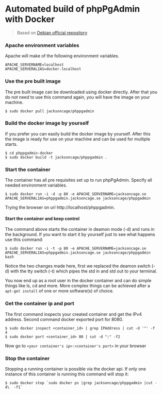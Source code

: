 Automated build of phpPgAdmin with Docker
===========

 > Based on [Debian official repository](https://index.docker.io/_/debian/)

### Apache environment variables
Apache will make of the following environment variables.

	APACHE_SERVERNAME=localhost
	APACHE_SERVERALIAS=docker.localhost


### Use the pre built image
The pre built image can be downloaded using docker directly. After that you do not need to use this command again, you will have the image on your machine.

	$ sudo docker pull jacksoncage/phppgadmin


### Build the docker image by yourself
If you prefer you can easily build the docker image by yourself. After this the image is ready for use on your machine and can be used for multiple starts.

	$ cd phppgadmin-docker
	$ sudo docker build -t jacksoncage/phppgadmin .


### Start the container
The container has all pre requisites set up to run phpPgAdmin. Specify all needed environment variables.

	$ sudo docker run -i -d -p 80 -e APACHE_SERVERNAME=jacksoncage.se APACHE_SERVERALIAS=phppgadmin.jacksoncage.se jacksoncage/phppgadmin

Trying the browser on url http://localhost/phppgadmin.


#### Start the container and keep control
The command above starts the container in deamon mode (-d) and runs in the background. If you want to start it by yourself just to see what happens use this command:

	$ sudo docker run -i -t -p 80 -e APACHE_SERVERNAME=jacksoncage.se APACHE_SERVERALIAS=phppgadmin.jacksoncage.se jacksoncage/phppgadmin bash

Notice the two changes made here, first we replaced the deamon switch (-d) with the tty switch (-t) which pipes the std in and std out to your terminal.

You now end up as a root user in the docker container and can do simple things like ls, cd and more. More complex things can be achieved after a `apt-get install` of one or more software(s) of choice.

### Get the container ip and port
The first command inspects your created container and get the IPv4 address. Second command docker exported port for 8080.

    $ sudo docker inspect <container_id> | grep IPAddress | cut -d '"' -f 4
    $ sudo docker port <container_id> 80 | cut -d ":" -f2

Now go to `<your container's ip>:<container's port>` in your browser


### Stop the container
Stopping a running container is possible via the docker api. If only one instance of this container is running this command will stop it:

	$ sudo docker stop `sudo docker ps |grep jacksoncage/phppgadmin |cut -d\  -f1`

